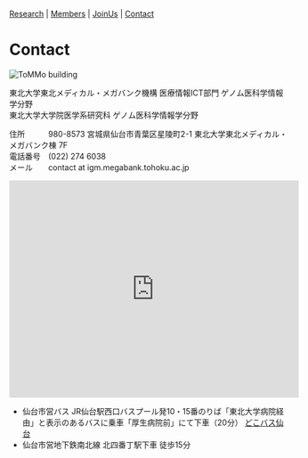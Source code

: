 <!-- [Research](https://ogishimalab.github.io/Research)  |  [Members](https://ogishimalab.github.io/Members)  |  [Publications](https://ogishimalab.github.io/Publications)  |  [JoinUs](https://ogishimalab.github.io/JoinUs)  |  [Contact](https://ogishimalab.github.io/Contact) -->
[Research](https://ogishimalab.github.io/Research)  |  [Members](https://ogishimalab.github.io/Members)  |  [JoinUs](https://ogishimalab.github.io/JoinUs)  |  [Contact](https://ogishimalab.github.io/Contact)

# Contact

![ToMMo building](https://raw.githubusercontent.com/ogishimalab/ogishimalab.github.io/main/image/ToMMo_building.jpeg)

東北大学東北メディカル・メガバンク機構 医療情報ICT部門 ゲノム医科学情報学分野  
東北大学大学院医学系研究科 ゲノム医科学情報学分野 

住所　　　980-8573 宮城県仙台市青葉区星陵町2-1 東北大学東北メディカル・メガバンク棟 7F  
電話番号　(022) 274 6038  
メール　　contact at igm.megabank.tohoku.ac.jp  

<iframe frameborder="0" height="390" src="https://www.google.com/maps/embed?pb=!1m14!1m8!1m3!1d1566.1681103460887!2d140.85741507731984!3d38.27169829068406!3m2!1i1024!2i768!4f13.1!3m3!1m2!1s0x0%3A0xc1c5ac060ff6bf5d!2z5p2x5YyX5aSn5a2m5p2x5YyX44Oh44OH44Kj44Kr44Or44O744Oh44Ks44OQ44Oz44Kv5qOf!5e0!3m2!1sja!2sjp!4v1610417529362!5m2!1sja!2sjp" width="520" style="border: 0;"></iframe>

- 仙台市営バス JR仙台駅西口バスプール発10・15番のりば「東北大学病院経由」と表示のあるバスに乗車「厚生病院前」にて下車（20分） [どこバス仙台](https://www.dokobasu.kotsu.city.sendai.jp/wgsys/wgp/bus.htm?tabName=searchTab&selectedLandmarkCatCd=&selectfiftySoundCharacter=&from=%E4%BB%99%E5%8F%B0%E9%A7%85%E5%89%8D&fromType=1&to=%E5%8E%9A%E7%94%9F%E7%97%85%E9%99%A2%E5%89%8D&toType=1&locale=ja&fromlat=&fromlng=&tolat=&tolng=&fromSignpoleKey=&routeLayoutCd=&bsid=1&fromBusStopCd=&toBusStopCd=&mapFlag=false&existYn=N&routeKey=&nextDiagramFlag=0&diaRevisedDate=)
- 仙台市営地下鉄南北線 北四番丁駅下車 徒歩15分


